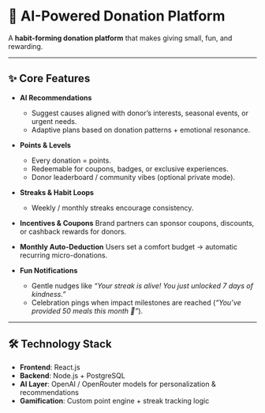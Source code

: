 # 💖 AI-Powered Donation Platform 

A **habit-forming donation platform** that makes giving small, fun, and rewarding.

---

## ✨ Core Features

* **AI Recommendations**

  * Suggest causes aligned with donor’s interests, seasonal events, or urgent needs.
  * Adaptive plans based on donation patterns + emotional resonance.

* **Points & Levels**

  * Every donation = points.
  * Redeemable for coupons, badges, or exclusive experiences.
  * Donor leaderboard / community vibes (optional private mode).

* **Streaks & Habit Loops**

  * Weekly / monthly streaks encourage consistency.

* **Incentives & Coupons**
  Brand partners can sponsor coupons, discounts, or cashback rewards for donors.

* **Monthly Auto-Deduction**
  Users set a comfort budget → automatic recurring micro-donations.

* **Fun Notifications**

  * Gentle nudges like *“Your streak is alive! You just unlocked 7 days of kindness.”*
  * Celebration pings when impact milestones are reached (*“You’ve provided 50 meals this month 🎉”*).

---

## 🛠️ Technology Stack

* **Frontend**: React.js
* **Backend**: Node.js + PostgreSQL
* **AI Layer**: OpenAI / OpenRouter models for personalization & recommendations
* **Gamification**: Custom point engine + streak tracking logic
